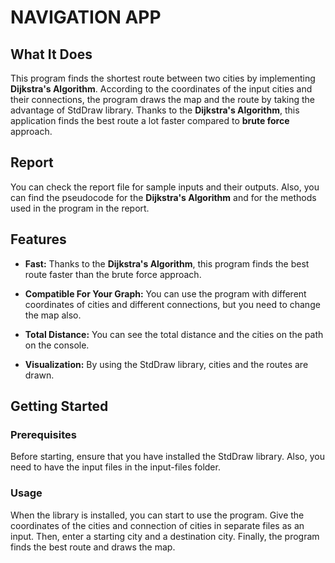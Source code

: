 # NAVIGATION APP

## What It Does
This program finds the shortest route between two cities by implementing **Dijkstra's Algorithm**. According to the coordinates of the input cities and their connections, the program draws the map and the route by taking the advantage of StdDraw library.
Thanks to the **Dijkstra's Algorithm**, this application finds the best route a lot faster compared to **brute force** approach.

## Report
You can check the report file for sample inputs and their outputs. Also, you can find the pseudocode for the **Dijkstra's Algorithm** and for the methods used in the program in the report. 

## Features
- **Fast:** Thanks to the **Dijkstra's Algorithm**, this program finds the best route faster than the brute force approach.

- **Compatible For Your Graph:** You can use the program with different coordinates of cities and different connections, but you need to change the map also.  

- **Total Distance:** You can see the total distance and the cities on the path on the console.

- **Visualization:** By using the StdDraw library, cities and the routes are drawn.  


## Getting Started

### Prerequisites
Before starting, ensure that you have installed the StdDraw library. Also, you need to have the input files in the input-files folder. 

### Usage
When the library is installed, you can start to use the program. Give the coordinates of the cities and connection of cities in separate files as an input. Then, enter a starting city and a destination city. Finally, the program finds the best route and draws the map. 
